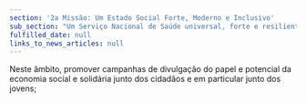 ```yaml
---
section: '2a Missão: Um Estado Social Forte, Moderno e Inclusivo'
sub_section: "Um Serviço Nacional de Saúde universal, forte e resiliente"
fulfilled_date: null
links_to_news_articles: null
---
```


Neste âmbito, promover campanhas de divulgação do papel e potencial da economia social e solidária junto dos cidadãos e em particular junto dos jovens;